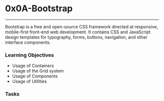 # 0x0A-Bootstrap
___

Bootstrap is a free and open-source CSS framework directed at responsive, mobile-first front-end web development. It contains CSS and JavaScript design templates for typography, forms, buttons, navigation, and other interface components.

### Learning Objectives
- Usage of Containers
- Usage of the Grid system
- Usage of Components
- Usage of Utilities

### Tasks
